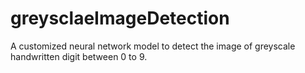 # greysclaeImageDetection
A customized neural network model to detect the image of greyscale handwritten digit between 0 to 9.
